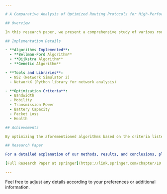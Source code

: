 ```yaml
---

# A Comparative Analysis of Optimized Routing Protocols for High-Performance Mobile Ad Hoc Networks

## Overview

In this research paper, we present a comprehensive study of various routing protocols for Mobile Ad Hoc Networks (MANET). Specifically, we have implemented and analyzed the Bellman-Ford, Dijkstra, and Genetic algorithms to evaluate their performance and optimization potential.

## Implementation Details

- **Algorithms Implemented**:
  - **Bellman-Ford Algorithm**
  - **Dijkstra Algorithm**
  - **Genetic Algorithm**

- **Tools and Libraries**:
  - NS2 (Network Simulator 2)
  - NetworkX (Python library for network analysis)

- **Optimization Criteria**:
  - Bandwidth
  - Mobility
  - Transmission Power
  - Battery Capacity
  - Packet Loss
  - Health

## Achievements

By optimizing the aforementioned algorithms based on the criteria listed, we achieved a remarkable 90% increase in transmission health, demonstrating significant improvements in network performance.

## Research Paper

For a detailed explanation of our methods, results, and conclusions, please refer to the full research paper available at:

[Full Research Paper at springer](https://link.springer.com/chapter/10.1007/978-981-97-0892-5_7)

---
```


Feel free to adjust any details according to your preferences or additional information.
